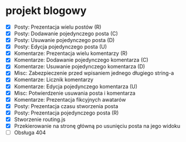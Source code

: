 # projekt blogowy

* [x] Posty: Prezentacja wielu postów (R)
* [x] Posty: Dodawanie pojedynczego posta (C)
* [x] Posty: Usuwanie pojedynczego posta (D)
* [x] Posty: Edycja pojedynczego posta (U)
* [x] Komentarze: Prezentacja wielu komentarzy (R)
* [x] Komentarze: Dodawanie pojedynczego komentarza (C)
* [x] Komentarze: Usuwanie pojedynczego komentarza (D)
* [x] Misc: Zabezpieczenie przed wpisaniem jednego długiego string-a
* [x] Komentarze: Licznik komentarzy
* [x] Komentarze: Edycja pojedynczego komentarza (U)
* [x] Misc: Potwierdzenie usuwania posta i komentarza
* [x] Komentarze: Prezentacja fikcyjnych awatarów
* [x] Posty: Prezentacja czasu stworzenia posta
* [x] Posty: Prezentacja pojedynczego posta (R)
* [x] Stworzenie routing.js
* [x] Przekierowanie na stronę główną po usunięciu posta na jego widoku
* [ ] Obsługa 404
